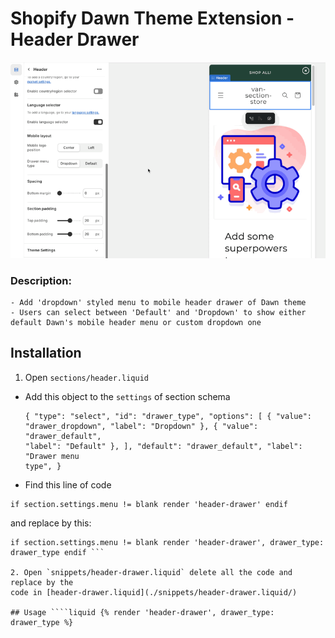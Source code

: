 # Shopify Dawn Theme Extension - Header Drawer

![Screen recording](./assets/custom-header-drawer.gif)

### Description:

    - Add 'dropdown' styled menu to mobile header drawer of Dawn theme
    - Users can select between 'Default' and 'Dropdown' to show either default Dawn's mobile header menu or custom dropdown one

## Installation

1. Open `sections/header.liquid`

- Add this object to the `settings` of section schema
  ```liquid
  { "type": "select", "id": "drawer_type", "options": [ { "value":
  "drawer_dropdown", "label": "Dropdown" }, { "value": "drawer_default",
  "label": "Default" }, ], "default": "drawer_default", "label": "Drawer menu
  type", }
  ```
- Find this line of code

```liquid
if section.settings.menu != blank render 'header-drawer' endif
```

and replace by this:

`````liquid
if section.settings.menu != blank render 'header-drawer', drawer_type:
drawer_type endif ```

2. Open `snippets/header-drawer.liquid` delete all the code and replace by the
code in [header-drawer.liquid](./snippets/header-drawer.liquid/)

## Usage ````liquid {% render 'header-drawer', drawer_type: drawer_type %}
`````
